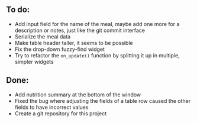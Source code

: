 ## To do:


- Add input field for the name of the meal, maybe add one more for a description or notes, just like the git commit interface
- Serialize the meal data
- Make table header taller, it seems to be possible
- Fix the drop-down fuzzy-find widget
- Try to refactor the `on_update()` function by splitting it up in multiple, simpler widgets

## Done:

- Add nutrition summary at the bottom of the window
- Fixed the bug where adjusting the fields of a table row caused the other fields to have incorrect values
- Create a git repository for this project
